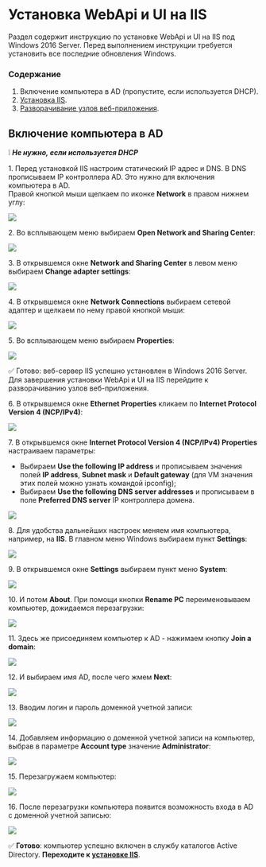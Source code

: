 # Установка WebApi и UI на IIS
Раздел содержит инструкцию по установке WebApi и UI на IIS под Windows 2016 Server. Перед выполнением инструкции требуется установить все последние обновления Windows.

### Содержание

1. Включение компьютера в AD (пропустите, если используется DHCP).
2. [Установка IIS](https://github.com/PrimoRPA/Docs.Rus/blob/139-%D0%B4%D0%BE%D0%B1%D0%B0%D0%B2%D0%B8%D1%82%D1%8C-%D0%B4%D0%BE%D0%BA%D1%83%D0%BC%D0%B5%D0%BD%D1%82%D1%8B-%D0%B0%D0%B4%D0%BC%D0%B8%D0%BD%D0%B0-%D0%B2-%D1%80%D0%B0%D0%B7%D0%B4%D0%B5%D0%BB-%D0%BE%D1%80%D0%BA%D0%B5%D1%81%D1%82%D1%80%D0%B0%D1%82%D0%BE%D1%80%D0%B0/orchestrator/admin/Windows/webapi/webapi-install-iis.md).
3. [Разворачивание узлов веб-приложения](https://github.com/PrimoRPA/Docs.Rus/blob/139-%D0%B4%D0%BE%D0%B1%D0%B0%D0%B2%D0%B8%D1%82%D1%8C-%D0%B4%D0%BE%D0%BA%D1%83%D0%BC%D0%B5%D0%BD%D1%82%D1%8B-%D0%B0%D0%B4%D0%BC%D0%B8%D0%BD%D0%B0-%D0%B2-%D1%80%D0%B0%D0%B7%D0%B4%D0%B5%D0%BB-%D0%BE%D1%80%D0%BA%D0%B5%D1%81%D1%82%D1%80%D0%B0%D1%82%D0%BE%D1%80%D0%B0/orchestrator/admin/Windows/webapi/web-app-nodes.md).

## Включение компьютера в AD

:grey_exclamation: ***Не нужно, если используется DHCP***

1\. Перед установкой IIS настроим статический IP адрес и DNS. В DNS прописываем IP контроллера AD. Это нужно для включения компьютера в AD.\
Правой кнопкой мыши щелкаем по иконке **Network** в правом нижнем углу:

![](<../../../../.gitbook/assets/install-webapi-ad-1.png>)

2\. Во всплывающем меню выбираем **Open Network and Sharing Center**:

![](<../../../../.gitbook/assets/install-webapi-ad-2.png>)

3\. В открывшемся окне **Network and Sharing Center** в левом меню выбираем **Change adapter settings**:	

![](<../../../../.gitbook/assets/install-webapi-ad-3.png>)

4\. В открывшемся окне **Network Connections** выбираем сетевой адаптер и щелкаем по нему правой кнопкой мыши:

![](<../../../../.gitbook/assets/install-webapi-ad-4.png>)

5\. Во всплывающем меню выбираем **Properties**:

![](<../../../../.gitbook/assets/install-webapi-ad-5.png>)

✅ Готово: веб-сервер IIS успешно установлен в Windows 2016 Server. Для завершения установки WebApi и UI на IIS перейдите к разворачиванию узлов веб-приложения.

6\. В открывшемся окне **Ethernet Properties** кликаем по **Internet Protocol Version 4 (NCP/IPv4)**: 

![](<../../../../.gitbook/assets/install-webapi-ad-6.png>)

7\. В открывшемся окне **Internet Protocol Version 4 (NCP/IPv4) Properties** настраиваем параметры:
* Выбираем **Use the following IP address** и прописываем значения полей **IP address**, **Subnet mask** и **Default gateway** (для VM значения этих полей можно узнать командой ipconfig);
* Выбираем **Use the following DNS server addresses** и прописываем в поле **Preferred DNS server** IP контроллера домена.

![](<../../../../.gitbook/assets/install-webapi-ad-7.png>)

8\. Для удобства дальнейших настроек меняем имя компьютера, например, на **IIS**. В главном меню Windows выбираем пункт **Settings**:

![](<../../../../.gitbook/assets/install-webapi-ad-8.png>)

9\. В открывшемся окне **Settings** выбираем пункт меню **System**:

![](<../../../../.gitbook/assets/install-webapi-ad-9.png>)

10\. И потом **About**. При помощи кнопки **Rename PC** переименовываем компьютер, дожидаемся перезагрузки:

![](<../../../../.gitbook/assets/install-webapi-ad-10.png>)

11\. Здесь же присоединяем компьютер к AD - нажимаем кнопку **Join a domain**:

![](<../../../.gitbook/assets/install-webapi-ad-11.png>)

12\. И выбираем имя AD, после чего жмем **Next**:

![](<../../../../.gitbook/assets/install-webapi-ad-12.png>)

13\. Вводим логин и пароль доменной учетной записи:

![](<../../../../.gitbook/assets/install-webapi-ad-13.png>)

14\. Добавляем информацию о доменной учетной записи на компьютер, выбрав в параметре **Account type** значение **Administrator**:

![](<../../../../.gitbook/assets/install-webapi-ad-14.png>)

15\. Перезагружаем компьютер:

![](<../../../../.gitbook/assets/install-webapi-ad-15.png>)

16\. После перезагрузки компьютера появится возможность входа в AD с доменной учетной записью:

![](<../../../../.gitbook/assets/install-webapi-ad-16.png>)

:white_check_mark: **Готово**: компьютер успешно включен в службу каталогов Active Directory. **Переходите к [установке IIS](https://github.com/PrimoRPA/Docs.Rus/blob/139-%D0%B4%D0%BE%D0%B1%D0%B0%D0%B2%D0%B8%D1%82%D1%8C-%D0%B4%D0%BE%D0%BA%D1%83%D0%BC%D0%B5%D0%BD%D1%82%D1%8B-%D0%B0%D0%B4%D0%BC%D0%B8%D0%BD%D0%B0-%D0%B2-%D1%80%D0%B0%D0%B7%D0%B4%D0%B5%D0%BB-%D0%BE%D1%80%D0%BA%D0%B5%D1%81%D1%82%D1%80%D0%B0%D1%82%D0%BE%D1%80%D0%B0/orchestrator/admin/Windows/webapi/webapi-install-iis.md)**.



